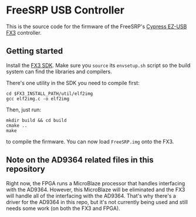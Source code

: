 # FreeSRP USB Controller

This is the source code for the firmware of the FreeSRP's [Cypress EZ-USB FX3](http://www.cypress.com/products/ez-usb-fx3-superspeed-usb-30-peripheral-controller) controller.

## Getting started

Install the [FX3 SDK](http://www.cypress.com/documentation/software-and-drivers/ez-usb-fx3-software-development-kit). Make sure you ``source`` its ``envsetup.sh`` script so the build system can find the libraries and compilers.

There's one utility in the SDK you need to compile first:
```
cd $FX3_INSTALL_PATH/util/elf2img
gcc elf2img.c -o elf2img
```

Then, just run:

```
mkdir build && cd build
cmake ..
make
```

to compile the firmware. You can now load ``FreeSRP.img`` onto the FX3.

## Note on the AD9364 related files in this repository

Right now, the FPGA runs a MicroBlaze processor that handles interfacing with the AD9364. However, this MicroBlaze will be eliminated and the FX3 will handle all of the interfacing with the AD9364. That's why there's a driver for the AD9364 in this repo, but it's not currently being used and still needs some work (on both the FX3 and FPGA).
